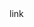 
<htmI>
<head>
<script language="LiveScript"><!-- Hidingfunction hello() {alert("哈罗!");
</script>
</head>
<body>
link</body>
</htmI>
